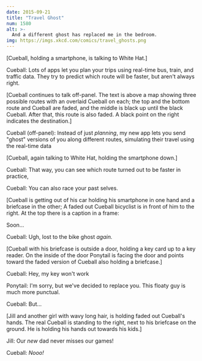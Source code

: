 ```yaml
---
date: 2015-09-21
title: "Travel Ghost"
num: 1580
alt: >-
  And a different ghost has replaced me in the bedroom.
img: https://imgs.xkcd.com/comics/travel_ghosts.png
---
```

[Cueball, holding a smartphone, is talking to White Hat.]

Cueball: Lots of apps let you plan your trips using real-time bus, train, and traffic data. They try to predict which route will be faster, but aren't always right.

[Cueball continues to talk off-panel. The text is above a map showing three possible routes with an overlaid Cueball on each; the top and the bottom route and Cueball are faded, and the middle is black up until the black Cueball. After that, this route is also faded. A black point on the right indicates the destination.]

Cueball (off-panel): Instead of just *planning*, my new app lets you send "ghost" versions of you along different routes, simulating their travel using the real-time data

[Cueball, again talking to White Hat, holding the smartphone down.]

Cueball: That way, you can see which route turned out to be faster in practice,

Cueball: You can also race your past selves.

[Cueball is getting out of his car holding his smartphone in one hand and a briefcase in the other; A faded out Cueball bicyclist is in front of him to the right. At the top there is a caption in a frame:

Soon...

Cueball: Ugh, lost to the bike ghost *again.*

[Cueball with his briefcase is outside a door, holding a key card up to a key reader. On the inside of the door Ponytail is facing the door and points toward the faded version of Cueball also holding a briefcase.]

Cueball: Hey, my key won't work

Ponytail: I'm sorry, but we've decided to replace you. This floaty guy is much more punctual.

Cueball: But...

[Jill and another girl with wavy long hair, is holding faded out Cueball's hands. The real Cueball is standing to the right, next to his briefcase on the ground. He is holding his hands out towards his kids.]

Jill: Our *new* dad never misses our games!

Cueball: *Nooo!*